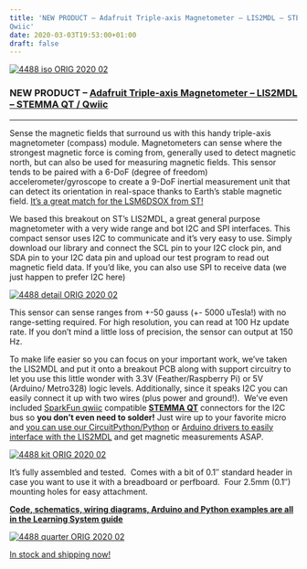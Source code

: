 ```yaml
---
title: 'NEW PRODUCT – Adafruit Triple-axis Magnetometer – LIS2MDL – STEMMA QT /
Qwiic'
date: 2020-03-03T19:53:00+01:00
draft: false
---
```


[![4488 iso ORIG 2020 02](https://cdn-blog.adafruit.com/uploads/2020/03/4488_iso_ORIG_2020_02.jpg "4488_iso_ORIG_2020_02.jpg")](https://www.adafruit.com/product/4488)

### NEW PRODUCT – [Adafruit Triple-axis Magnetometer – LIS2MDL – STEMMA QT / Qwiic](https://www.adafruit.com/product/4488)

* * *

Sense the magnetic fields that surround us with this handy triple-axis magnetometer (compass) module. Magnetometers can sense where the strongest magnetic force is coming from, generally used to detect magnetic north, but can also be used for measuring magnetic fields. This sensor tends to be paired with a 6-DoF (degree of freedom) accelerometer/gyroscope to create a 9-DoF inertial measurement unit that can detect its orientation in real-space thanks to Earth’s stable magnetic field. [It’s a great match for the LSM6DSOX from ST!](https://www.adafruit.com/product/4438)

We based this breakout on ST’s LIS2MDL, a great general purpose magnetometer with a very wide range and bot I2C and SPI interfaces. This compact sensor uses I2C to communicate and it’s very easy to use. Simply download our library and connect the SCL pin to your I2C clock pin, and SDA pin to your I2C data pin and upload our test program to read out magnetic field data. If you’d like, you can also use SPI to receive data (we just happen to prefer I2C here)

[![4488 detail ORIG 2020 02](https://cdn-blog.adafruit.com/uploads/2020/03/4488_detail_ORIG_2020_02.jpg "4488_detail_ORIG_2020_02.jpg")](https://www.adafruit.com/product/4488)

This sensor can sense ranges from +-50 gauss (+- 5000 uTesla!) with no range-setting required. For high resolution, you can read at 100 Hz update rate. If you don’t mind a little loss of precision, the sensor can output at 150 Hz.

To make life easier so you can focus on your important work, we’ve taken the LIS2MDL and put it onto a breakout PCB along with support circuitry to let you use this little wonder with 3.3V (Feather/Raspberry Pi) or 5V (Arduino/ Metro328) logic levels. Additionally, since it speaks I2C you can easily connect it up with two wires (plus power and ground!).  We’ve even included [SparkFun qwiic](https://www.sparkfun.com/qwiic) compatible [**STEMMA QT**](https://learn.adafruit.com/introducing-adafruit-stemma-qt) connectors for the I2C bus so **you don’t even need to solder!** Just wire up to your favorite micro and [you can use our CircuitPython/Python](https://github.com/adafruit/Adafruit_CircuitPython_LIS2MDL) or [Arduino drivers to easily interface with the LIS2MDL](https://github.com/adafruit/Adafruit_LIS2MDL) and get magnetic measurements ASAP.

[![4488 kit ORIG 2020 02](https://cdn-blog.adafruit.com/uploads/2020/03/4488_kit_ORIG_2020_02.jpg "4488_kit_ORIG_2020_02.jpg")](https://www.adafruit.com/product/4488)

It’s fully assembled and tested.  Comes with a bit of 0.1″ standard header in case you want to use it with a breadboard or perfboard.  Four 2.5mm (0.1″) mounting holes for easy attachment.

[**Code, schematics, wiring diagrams, Arduino and Python examples are all in the Learning System guide**](https://learn.adafruit.com/adafruit-lis2mdl-triple-axis-magnetometer/downloads)

[![4488 quarter ORIG 2020 02](https://cdn-blog.adafruit.com/uploads/2020/03/4488_quarter_ORIG_2020_02.jpg "4488_quarter_ORIG_2020_02.jpg")](https://www.adafruit.com/product/4488)

[In stock and shipping now!](https://www.adafruit.com/product/4488)